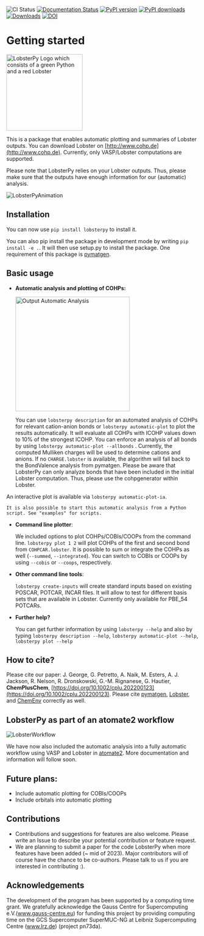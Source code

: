 ![CI Status](https://github.com/JaGeo/LobsterPy/actions/workflows/python-package.yml/badge.svg) [![Documentation Status](https://readthedocs.org/projects/lobsterpy/badge/?version=latest)](https://lobsterpy.readthedocs.io/en/latest/?badge=latest) [![PyPI version](https://badge.fury.io/py/lobsterpy.svg)](https://badge.fury.io/py/lobsterpy) [![PyPI downloads](https://img.shields.io/pypi/dm/lobsterpy?style=flat&color=blue&label=pypi%20downloads)](https://pypi.org/project/lobsterpy) [![Downloads](https://pepy.tech/badge/lobsterpy)](https://pepy.tech/project/lobsterpy)   [![DOI](https://zenodo.org/badge/343384088.svg)](https://zenodo.org/badge/latestdoi/343384088)

# Getting started
<img src="https://raw.githubusercontent.com/JaGeo/LobsterPy/main/LobsterPyLogo.png" alt="LobsterPy Logo which consists of a green Python and a red Lobster" width="200"/>

This is a package that enables automatic plotting and summaries of Lobster outputs. You can download Lobster on [http://www.cohp.de](http://www.cohp.de). Currently, only VASP/Lobster computations are supported.

Please note that LobsterPy relies on your Lobster outputs. Thus, please make sure that the outputs have enough information for our (automatic) analysis.

![LobsterPyAnimation](https://github.com/JaGeo/LobsterPy/assets/22094846/8f06b84c-db6d-414c-8590-aa04c957c728)


## Installation

You can now use ``pip install lobsterpy`` to install it.

You can also pip install the package in development mode by writing ``pip install -e .``. It will then use setup.py to install the package. One requirement of this package is [pymatgen](https://github.com/materialsproject/pymatgen).

## Basic usage

* **Automatic analysis and plotting of COHPs:**

    <img src="https://github.com/JaGeo/LobsterPy/assets/22094846/6587e752-6ea4-4358-a763-3633d5a21869" alt="Output Automatic Analysis" width="300"/>

    
    You can use ``lobsterpy description`` for an automated analysis of COHPs for relevant cation-anion bonds or ``lobsterpy automatic-plot`` to plot the results automatically. It will evaluate all COHPs with ICOHP values down to 10% of the strongest ICOHP. You can enforce an analysis of all bonds by using ``lobsterpy automatic-plot --allbonds`` . Currently, the computed Mulliken charges will be used to determine cations and anions. If no ``CHARGE.lobster`` is available, the algorithm will fall back to the BondValence analysis from pymatgen. Please be aware that LobsterPy can only analyze bonds that have been included in the initial Lobster computation. Thus, please use the cohpgenerator within Lobster.
  
An interactive plot is available via ``lobsterpy automatic-plot-ia``.

    It is also possible to start this automatic analysis from a Python script. See "examples" for scripts.


* **Command line plotter**:

    We included options to plot COHPs/COBIs/COOPs from the command line.
    ``lobsterpy plot 1 2`` will plot COHPs of the first and second bond from ``COHPCAR.lobster``. It is possible to sum or integrate the COHPs as well (``--summed``, ``--integrated``). You can switch to COBIs or COOPs by using ``--cobis`` or ``--coops``, respectively.

* **Other command line tools**:

    ``lobsterpy create-inputs`` will create standard inputs based on existing POSCAR, POTCAR, INCAR files. It will allow to test for different basis sets that are available in Lobster. Currently only available for PBE_54 POTCARs.



* **Further help?**

    You can get further information by using ``lobsterpy --help`` and also by typing ``lobsterpy description --help``, ``lobsterpy automatic-plot --help``, ``lobsterpy plot --help``

## How to cite?
Please cite our paper: J. George, G. Petretto, A. Naik, M. Esters, A. J. Jackson, R. Nelson, R. Dronskowski, G.-M. Rignanese, G. Hautier, **ChemPlusChem**, [https://doi.org/10.1002/cplu.202200123](https://doi.org/10.1002/cplu.202200123).
Please cite [pymatgen](https://github.com/materialsproject/pymatgen), [Lobster](https://www.cohp.de), and [ChemEnv](https://doi.org/10.1107/S2052520620007994) correctly as well.

## LobsterPy as part of an atomate2 workflow
![LobsterWorkflow](https://github.com/JaGeo/LobsterPy/assets/22094846/337615ac-542e-446c-bc63-fb5946b16544)

We have now also included the automatic analysis into a fully automatic workflow using VASP and Lobster in [atomate2](https://github.com/materialsproject/atomate2). More documentation and information will follow soon.

## Future plans:
* Include automatic plotting for COBIs/COOPs
* Include orbitals into automatic plotting

## Contributions
* Contributions and suggestions for features are also welcome. Please write an Issue to describe your potential contribution or feature request.
* We are planning to submit a paper for the code LobsterPy when more features have been added (~ mid of 2023). Major contributors will of course have the chance to be co-authors. Please talk to us if you are interested in contributing :).

## Acknowledgements
The development of the program has been supported by a computing time grant. We gratefully acknowledge the Gauss Centre for Supercomputing e.V.(www.gauss-centre.eu) for funding this project by providing computing time on the GCS Supercomputer SuperMUC-NG at Leibniz Supercomputing Centre (www.lrz.de) (project pn73da).
